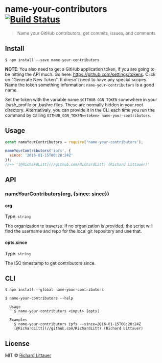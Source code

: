 # name-your-contributors [![Build Status](https://travis-ci.org/RichardLitt/name-your-contributors.svg?branch=master)](https://travis-ci.org/RichardLitt/name-your-contributors)

> Name your GitHub contributors; get commits, issues, and comments

## Install

```
$ npm install --save name-your-contributors
```

**NOTE**: You also need to get a GitHub application token, if you are going to be hitting the API much. Go here: https://github.com/settings/tokens. Click on "Generate New Token". It doesn't need to have any special scopes. Name the token something information: `name-your-contributors` is a good name. 

Set the token with the variable name `$GITHUB_OGN_TOKEN` somewhere in your .bash_profile or .bashrc files. These are normally hidden in your root directory. Alternativaly, you can provide it in the CLI each time you run the command by calling `GITHUB_OGN_TOKEN=<token> name-your-contributors`.

## Usage

```js
const nameYourContributors = require('name-your-contributors');

nameYourContributors('ipfs', {
  since: '2016-01-15T00:20:24Z'
});
//=> '[@RichardLitt](//github.com/RichardLitt) (Richard Littauer)'
```


## API

### nameYourContributors(org, {since: since})

#### org

Type: `string`

The organization to traverse. If no organization is provided, the script
will find the username and repo for the local git repository and use that.

#### opts.since

Type: `string`

The ISO timestamp to get contributors since.


## CLI

```
$ npm install --global name-your-contributors
```

```
$ name-your-contributors --help

  Usage
    $ name-your-contributors <input> [opts]

  Examples
    $ name-your-contributors ipfs --since=2016-01-15T00:20:24Z
    [@RichardLitt](//github.com/RichardLitt) (Richard Littauer)

```


## License

MIT © [Richard Littauer](http://burntfen.com)
